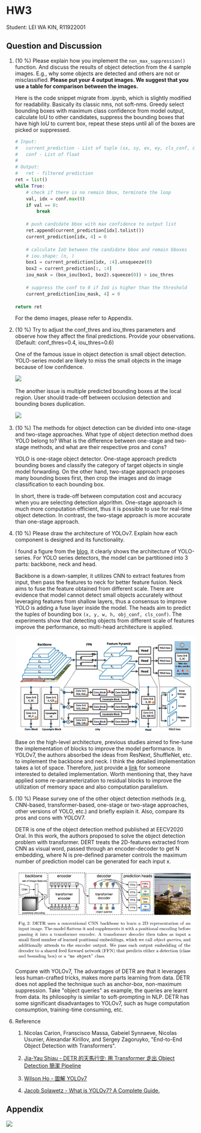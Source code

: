 # HW3

Student: LEI WA KIN, R11922001

## Question and Discussion

1. (10 %) Please explain how you implement the `non_max_suppression()` function. And discuss the results of object detection from the 4 sample images. E.g., why some objects are detected and others are not or misclassified. **Please put your 4 output images. We suggest that you use a table for comparison between the images.**

    Here is the code snippet migrate from .ipynb, which is slightly modified for readability. Basically its classic nms, not soft-nms. Greedy select bounding boxes with maximum class confidence from model output, calculate IoU to other candidates, suppress the bounding boxes that have high IoU to current box, repeat these steps until all of the boxes are picked or suppressed.

    ```python
    # Input:
    #   current_prediction - List of tuple (sx, sy, ex, ey, cls_conf, cls)
    #   conf - List of float
    #
    # Output:
    #   ret - filtered prediction
    ret = list()
    while True:
        # check if there is no remain bbox, terminate the loop
        val, idx = conf.max(0)
        if val == 0:
            break

        # push candidate bbox with max confidence to output list
        ret.append(current_prediction[idx].tolist())
        current_prediction[idx, 4] = 0

        # calculate IoU between the candidate bbox and remain bboxes
        # iou.shape: (n, )
        box1 = current_prediction[idx, :4].unsqueeze(0)
        box2 = current_prediction[:, :4]
        iou_mask = (box_iou(box1, box2).squeeze(0)) > iou_thres

        # suppress the conf to 0 if IoU is higher than the threshold
        current_prediction[iou_mask, 4] = 0

    return ret
    ```

    For the demo images, please refer to Appendix.

<p style="page-break-before: always">

2. (10 %) Try to adjust the conf_thres and iou_thres parameters and observe how they affect the final predictions. Provide your observations. (Default: conf_thres=0.4, iou_thres=0.6)

    One of the famous issue in object detection is small object detection. YOLO-series model are likely to miss the small objects in the image because of low confidence.

    ![](./figure-1.png)

    The another issue is multiple predicted bounding boxes at the local region. User should trade-off between occlusion detection and bounding boxes duplication.

    ![](./figure-2.png)

<p style="page-break-before: always">

3. (10 %) The methods for object detection can be divided into one-stage and two-stage approaches. What type of object detection method does YOLO belong to? What is the difference between one-stage and two-stage methods, and what are their respective pros and cons?

    YOLO is one-stage object detector. One-stage approach predicts bounding boxes and classify the category of target objects in single model forwarding. On the other hand, two-stage approach proposes many bounding boxes first, then crop the images and do image classification to each bounding box.

    In short, there is trade-off between computation cost and accuracy when you are selecting detection algorithm. One-stage approach is much more computation efficient, thus it is possible to use for real-time object detection. In contrast, the two-stage approach is more accurate than one-stage approach.

4. (10 %) Please draw the architecture of YOLOv7. Explain how each component is designed and its functionality.

    I found a figure from the [blog](https://blog.roboflow.com/yolov7-breakdown/), it clearly shows the architecture of YOLO-series. For YOLO series detectors, the model can be partitioned into 3 parts: backbone, neck and head.

    Backbone is a down-sampler, it utilizes CNN to extract features from input, then pass the features to neck for better feature fusion. Neck aims to fuse the feature obtained from different scale. There are evidence that model cannot detect small objects accurately without leveraging features from shallow layers, thus a consensus to improve YOLO is adding a fuse layer inside the model. The heads aim to predict the tuples of bounding box `(x, y, w, h, obj_conf, cls_conf)`. The experiments show that detecting objects from different scale of features improve the performance, so multi-head architecture is applied.

    ![](./figure-4.png)

    Base on the high-level architecture, previous studies aimed to fine-tune the implementation of blocks to improve the model performance. In YOLOv7, the authors absorbed the ideas from ResNext, ShuffleNet, etc. to implement the backbone and neck. I think the detailed implementation takes a lot of space. Therefore, just provide a [link](https://www.youtube.com/watch?v=Ot__47ItjDs&ab_channel=WilsonHo) for someone interested to detailed implementation. Worth mentioning that, they have applied some re-parameterization to residual blocks to improve the utilization of memory space and also computation parallelism.

5. (10 %) Please survey one of the other object detection methods (e.g, CNN-based, transformer-based, one-stage or two-stage approaches, other versions of YOLO, etc.) and briefly explain it. Also, compare its pros and cons with YOLOV7.

    DETR is one of the object detection method published at EECV2020 Oral. In this work, the authors proposed to solve the object detection problem with transformer. DERT treats the 2D-features extracted from CNN as visual word, passed through an encoder-decoder to get N embedding, where N is pre-defined parameter controls the maximum number of prediction model can be generated for each input x.

    ![](./DERT.png)

    Compare with YOLOv7, The advantages of DETR are that it leverages less human-crafted tricks, makes more parts learning from data. DETR does not applied the technique such as anchor-box, non-maximum suppression. Take "object queries" as example, the queries are learnt from data. Its philosophy is similar to soft-prompting in NLP. DETR has some significant disadvantages to YOLOv7, such as huge computation consumption, training-time consuming, etc.

6. Reference

    1. Nicolas Carion, Franscisco Massa, Gabeiel Synnaeve, Nicolas Usunier, Alexandar Kirillov, and Sergey Zagoruyko, "End-to-End Object Detection with Transformers".

    2. [Jia-Yau Shiau - DETR 的天馬行空: 用 Transformer 走出 Object Detection 簡潔 Pipeline](https://medium.com/ai-blog-tw/detr%E7%9A%84%E5%A4%A9%E9%A6%AC%E8%A1%8C%E7%A9%BA-%E7%94%A8transformer%E8%B5%B0%E5%87%BAobject-detection%E6%96%B0pipeline-a039f69a6d5d)

    3. [Wilson Ho - 圖解 YOLOv7](https://www.youtube.com/watch?v=Ot__47ItjDs&ab_channel=WilsonHo)

    4. [Jacob Solawetz - What is YOLOv7? A Complete Guide.](https://blog.roboflow.com/yolov7-breakdown/)

<p style="page-break-before: always">

## Appendix

![](./figure-3.png)
